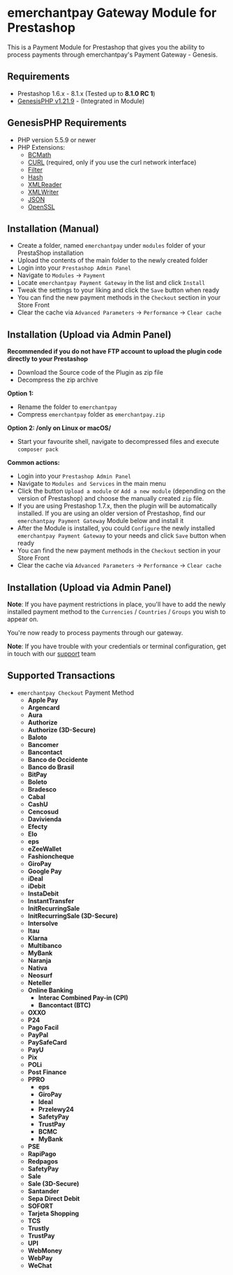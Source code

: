 emerchantpay Gateway Module for Prestashop
=============================

This is a Payment Module for Prestashop that gives you the ability to process payments through emerchantpay's Payment Gateway - Genesis.

Requirements
------------

* Prestashop 1.6.x - 8.1.x (Tested up to __8.1.0 RC 1__)
* [GenesisPHP v1.21.9](https://github.com/GenesisGateway/genesis_php/releases/tag/1.21.9) - (Integrated in Module)

GenesisPHP Requirements
------------

* PHP version 5.5.9 or newer
* PHP Extensions:
  * [BCMath](https://php.net/bcmath)
  * [CURL](https://php.net/curl) (required, only if you use the curl network interface)
  * [Filter](https://php.net/filter)
  * [Hash](https://php.net/hash)
  * [XMLReader](https://php.net/xmlreader)
  * [XMLWriter](https://php.net/xmlwriter)
  * [JSON](https://www.php.net/manual/en/book.json)
  * [OpenSSL](https://www.php.net/manual/en/book.openssl.php)

Installation (Manual)
------------
* Create a folder, named `emerchantpay` under `modules` folder of your PrestaShop installation
* Upload the contents of the main folder to the newly created folder
* Login into your ```Prestashop Admin Panel```
* Navigate to ```Modules``` -> ```Payment```
* Locate ```emerchantpay Payment Gateway``` in the list and click ```Install```
* Tweak the settings to your liking and click the ```Save``` button when ready
* You can find the new payment methods in the ```Checkout``` section in your Store Front
* Clear the cache via ```Advanced Parameters``` -> ```Performance``` -> ```Clear cache```

Installation (Upload via Admin Panel)
------------
__Recommended if you do not have FTP account to upload the plugin code directly to your Prestashop__

* Download the Source code of the Plugin as zip file
* Decompress the zip archive

**Option 1:**

* Rename the folder to `emerchantpay`
* Compress `emerchantpay` folder as `emerchantpay.zip`

**Option 2: /only on Linux or macOS/**

* Start your favourite shell, navigate to decompressed files and execute `composer pack`

**Common actions:**

* Login into your ```Prestashop Admin Panel```
* Navigate to ```Modules and Services``` in the main menu
* Click the button ```Upload a module``` or ```Add a new module``` (depending on the version of Prestashop) and choose the manually created ```zip``` file.
* If you are using Prestashop 1.7.x, then the plugin will be automatically installed. If you are using an older version of Prestashop, find our ```emerchantpay Payment Gateway``` Module below and install it
* After the Module is installed, you could ```Configure``` the newly installed ```emerchantpay Payment Gateway``` to your needs and click ```Save``` button when ready
* You can find the new payment methods in the ```Checkout``` section in your Store Front
* Clear the cache via ```Advanced Parameters``` -> ```Performance``` -> ```Clear cache```

Installation (Upload via Admin Panel)
------------

__Note__: If you have payment restrictions in place, you'll have to add the newly installed payment method to the ```Currencies``` / ```Countries``` / ```Groups``` you wish to appear on.

You're now ready to process payments through our gateway.

__Note__: If you have trouble with your credentials or terminal configuration, get in touch with our [support] team

[support]: mailto:tech-support@emerchantpay.net

Supported Transactions
------------
* ```emerchantpay Checkout``` Payment Method
    * __Apple Pay__ 
    * __Argencard__
    * __Aura__
    * __Authorize__
    * __Authorize (3D-Secure)__
    * __Baloto__
    * __Bancomer__
    * __Bancontact__
    * __Banco de Occidente__
    * __Banco do Brasil__
    * __BitPay__
    * __Boleto__
    * __Bradesco__
    * __Cabal__
    * __CashU__
    * __Cencosud__
    * __Davivienda__
    * __Efecty__
    * __Elo__
    * __eps__
    * __eZeeWallet__
    * __Fashioncheque__
    * __GiroPay__
    * __Google Pay__
    * __iDeal__
    * __iDebit__
    * __InstaDebit__
    * __InstantTransfer__
    * __InitRecurringSale__
    * __InitRecurringSale (3D-Secure)__
    * __Intersolve__
    * __Itau__
    * __Klarna__
    * __Multibanco__
    * __MyBank__
    * __Naranja__
    * __Nativa__
    * __Neosurf__
    * __Neteller__
    * __Online Banking__
      * __Interac Combined Pay-in (CPI)__ 
      * __Bancontact (BTC)__ 
    * __OXXO__
    * __P24__
    * __Pago Facil__
    * __PayPal__
    * __PaySafeCard__
    * __PayU__
    * __Pix__
    * __POLi__
    * __Post Finance__
    * __PPRO__
        * __eps__
        * __GiroPay__
        * __Ideal__
        * __Przelewy24__
        * __SafetyPay__
        * __TrustPay__
        * __BCMC__
        * __MyBank__
    * __PSE__
    * __RapiPago__
    * __Redpagos__
    * __SafetyPay__
    * __Sale__
    * __Sale (3D-Secure)__
    * __Santander__
    * __Sepa Direct Debit__
    * __SOFORT__
    * __Tarjeta Shopping__
    * __TCS__
    * __Trustly__
    * __TrustPay__
    * __UPI__
    * __WebMoney__
    * __WebPay__
    * __WeChat__
